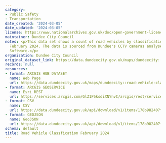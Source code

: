 ```yaml
---
category:
- Public Safety
- Transportation
date_created: '2024-03-05'
date_updated: '2024-03-05'
license: https://www.nationalarchives.gov.uk/doc/open-government-licence/version/3/
maintainer: Dundee City Council
notes: <p>This data set shows a count of road vehicles by classification for the period
  February 2024. The data is sourced from Dundee's CCTV cameras analysed using Briefcam
  Software.</p>
organization: Dundee City Council
original_dataset_link: https://data.dundeecity.gov.uk/maps/dundeecity::road-vehicle-classfication-february-2024
records: null
resources:
- format: ARCGIS HUB DATASET
  name: Web Page
  url: https://data.dundeecity.gov.uk/maps/dundeecity::road-vehicle-classfication-february-2024
- format: ARCGIS GEOSERVICE
  name: Esri REST
  url: https://services.arcgis.com/GlZ1P6ksdiXNYhvC/arcgis/rest/services/Road_Vehicle_Classfication_February_2024/FeatureServer/0
- format: CSV
  name: CSV
  url: https://data.dundeecity.gov.uk/api/download/v1/items/178b982407f845309b5361da18133d53/csv?layers=0
- format: GEOJSON
  name: GeoJSON
  url: https://data.dundeecity.gov.uk/api/download/v1/items/178b982407f845309b5361da18133d53/geojson?layers=0
schema: default
title: Road Vehicle Classfication February 2024
---
```

